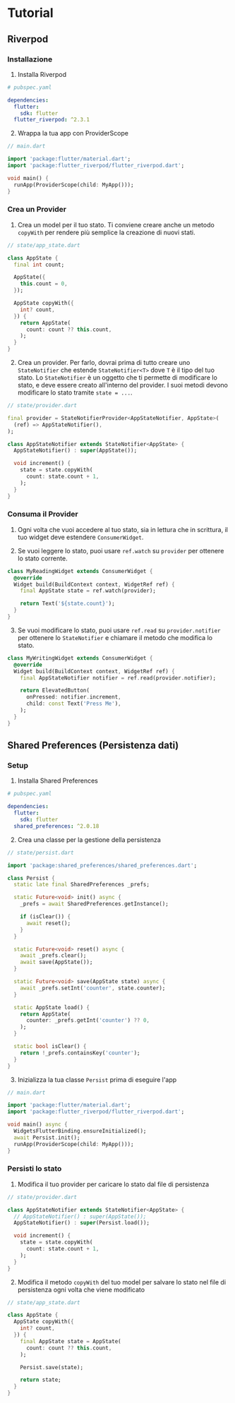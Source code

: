 # Tutorial

## Riverpod

### Installazione

1. Installa Riverpod

```yaml
# pubspec.yaml

dependencies:
  flutter:
    sdk: flutter
  flutter_riverpod: ^2.3.1
```

2. Wrappa la tua app con ProviderScope

```dart
// main.dart

import 'package:flutter/material.dart';
import 'package:flutter_riverpod/flutter_riverpod.dart';

void main() {
  runApp(ProviderScope(child: MyApp()));
}
```

### Crea un Provider

1. Crea un model per il tuo stato. Ti conviene creare anche un metodo `copyWith` per rendere più semplice la creazione di nuovi stati.

```dart
// state/app_state.dart

class AppState {
  final int count;

  AppState({
    this.count = 0,
  });

  AppState copyWith({
    int? count,
  }) {
    return AppState(
      count: count ?? this.count,
    );
  }
}
```

2. Crea un provider. Per farlo, dovrai prima di tutto creare uno `StateNotifier` che estende `StateNotifier<T>` dove `T` è il tipo del tuo stato. Lo `StateNotifier` è un oggetto che ti permette di modificare lo stato, e deve essere creato all'interno del provider. I suoi metodi devono modificare lo stato tramite `state = ...`.

```dart
// state/provider.dart

final provider = StateNotifierProvider<AppStateNotifier, AppState>(
  (ref) => AppStateNotifier(),
);

class AppStateNotifier extends StateNotifier<AppState> {
  AppStateNotifier() : super(AppState());

  void increment() {
    state = state.copyWith(
      count: state.count + 1,
    );
  }
}
```

### Consuma il Provider

1. Ogni volta che vuoi accedere al tuo stato, sia in lettura che in scrittura, il tuo widget deve estendere `ConsumerWidget`.

2. Se vuoi leggere lo stato, puoi usare `ref.watch` su `provider` per ottenere lo stato corrente.

```dart
class MyReadingWidget extends ConsumerWidget {
  @override
  Widget build(BuildContext context, WidgetRef ref) {
    final AppState state = ref.watch(provider);

    return Text('${state.count}');
  }
}
```

3. Se vuoi modificare lo stato, puoi usare `ref.read` su `provider.notifier` per ottenere lo `StateNotifier` e chiamare il metodo che modifica lo stato.

```dart
class MyWritingWidget extends ConsumerWidget {
  @override
  Widget build(BuildContext context, WidgetRef ref) {
    final AppStateNotifier notifier = ref.read(provider.notifier);

    return ElevatedButton(
      onPressed: notifier.increment,
      child: const Text('Press Me'),
    );
  }
}
```

## Shared Preferences (Persistenza dati)

### Setup

1. Installa Shared Preferences

```yaml
# pubspec.yaml

dependencies:
  flutter:
    sdk: flutter
  shared_preferences: ^2.0.18
```

2. Crea una classe per la gestione della persistenza

```dart
// state/persist.dart

import 'package:shared_preferences/shared_preferences.dart';

class Persist {
  static late final SharedPreferences _prefs;

  static Future<void> init() async {
    _prefs = await SharedPreferences.getInstance();

    if (isClear()) {
      await reset();
    }
  }

  static Future<void> reset() async {
    await _prefs.clear();
    await save(AppState());
  }

  static Future<void> save(AppState state) async {
    await _prefs.setInt('counter', state.counter);
  }

  static AppState load() {
    return AppState(
      counter: _prefs.getInt('counter') ?? 0,
    );
  }

  static bool isClear() {
    return !_prefs.containsKey('counter');
  }
}
```

3. Inizializza la tua classe `Persist` prima di eseguire l'app

```dart
// main.dart

import 'package:flutter/material.dart';
import 'package:flutter_riverpod/flutter_riverpod.dart';

void main() async {
  WidgetsFlutterBinding.ensureInitialized();
  await Persist.init();
  runApp(ProviderScope(child: MyApp()));
}
```

### Persisti lo stato

1. Modifica il tuo provider per caricare lo stato dal file di persistenza

```dart
// state/provider.dart

class AppStateNotifier extends StateNotifier<AppState> {
  // AppStateNotifier() : super(AppState());
  AppStateNotifier() : super(Persist.load());

  void increment() {
    state = state.copyWith(
      count: state.count + 1,
    );
  }
}
```

2. Modifica il metodo `copyWith` del tuo model per salvare lo stato nel file di persistenza ogni volta che viene modificato

```dart
// state/app_state.dart

class AppState {
  AppState copyWith({
    int? count,
  }) {
    final AppState state = AppState(
      count: count ?? this.count,
    );

    Persist.save(state);

    return state;
  }
}
```
